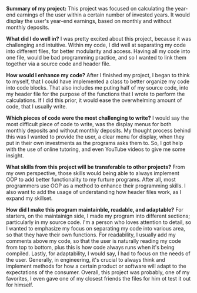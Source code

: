 **Summary of my project:**
This project was focused on calculating the year-end earnings of the user
within a certain number of invested years. It would display the user's year-end
earnings, based on monthly and without monthly deposits.

**What did I do well in?**
I was pretty excited about this project, because it was challenging and intuitive. 
Within my code, I did well at separating my code into different files, for better modularity
and access. Having all my code into one file, would be bad programming practice, and so I wanted
to link them together via a source code and header file.

**How would I enhance my code?**
After I finished my project, I began to think to myself, that I could have implemented a class to better
organize my code into code blocks. That also includes me puting half of my source code, into my header file
for the purpose of the functions that I wrote to perform the calculations. If I did this prior, it would ease 
the overwhelming amount of code, that I usually write. 

**Which pieces of code were the most challenging to write?**
I would say the most difficult piece of code to write, was the display menus for both monthly deposits 
and without monthly deposits. My thought process behind this was I wanted to provide the user, a clear 
menu for display, when they put in their own investments as the programs asks them to. So, I got help 
with the use of online tutoring, and even YouTube videos to give me some insight. 

**What skills from this project will be transferable to other projects?**
From my own perspective, those skills would being able to always implement OOP to add better functionality
to my furture programs. After all, most programmers use OOP as a method to enhance their programming skills. 
I also want to add the usage of understanding how header files work, as I expand my skillset.

**How did I make this program maintainble, readable, and adaptable?**
For starters, on the maintainign side, I made my program into different sections; particularly in my source code.
I'm a person who loves attention to detail, so I wanted to emphasize my focus on separating my code into various area,
so that they have their own functions. For readability, I usually add my comments above my code, so that the user is naturally
reading my code from top to bottom, plus this is how code always runs when it's being compiled. Lastly, for adaptability, I 
would say, I had to focus on the needs of the user. Generally, in engineering, it's crucial to always think and implement 
methods for how a certain product or software will adapt to the expectations of the consumer. Overall, this project was probably,
one of my favorites, I even gave one of my closest friends the files for him ot test it out for himself. 
